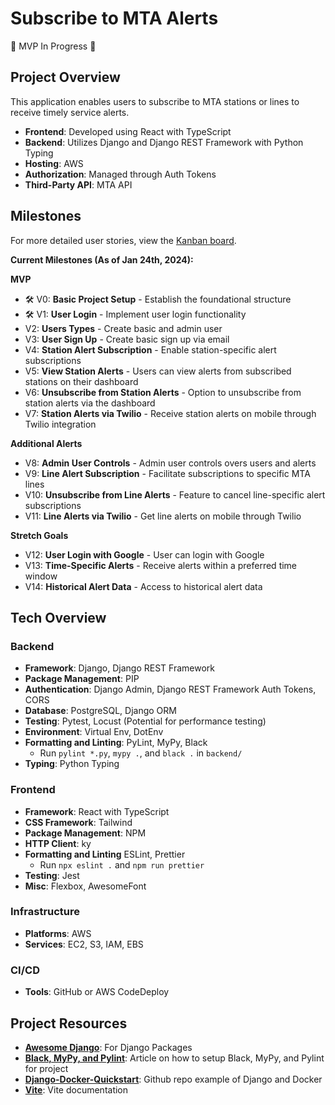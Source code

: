 # Subscribe to MTA Alerts

🚧 MVP In Progress 🚧

## Project Overview 
This application enables users to subscribe to MTA stations or lines to receive timely service alerts.

- **Frontend**: Developed using React with TypeScript
- **Backend**: Utilizes Django and Django REST Framework with Python Typing
- **Hosting**: AWS
- **Authorization**: Managed through Auth Tokens
- **Third-Party API**: MTA API

## Milestones

For more detailed user stories, view the [Kanban board](https://github.acom/users/MackHalliday/projects/3).

**Current Milestones (As of Jan 24th, 2024):**

**MVP**
- 🛠️ V0: **Basic Project Setup** - Establish the foundational structure
- 🛠️ V1: **User Login** - Implement user login functionality
- V2: **Users Types** - Create basic and admin user
- V3: **User Sign Up** - Create basic sign up via email
- V4: **Station Alert Subscription** - Enable station-specific alert subscriptions
- V5: **View Station Alerts** - Users can view alerts from subscribed stations on their dashboard
- V6: **Unsubscribe from Station Alerts** - Option to unsubscribe from station alerts via the dashboard
- V7: **Station Alerts via Twilio** - Receive station alerts on mobile through Twilio integration

**Additional Alerts** 
- V8: **Admin User Controls** - Admin user controls overs users and alerts
- V9: **Line Alert Subscription** - Facilitate subscriptions to specific MTA lines
- V10: **Unsubscribe from Line Alerts** - Feature to cancel line-specific alert subscriptions
- V11: **Line Alerts via Twilio** - Get line alerts on mobile through Twilio

**Stretch Goals** 
- V12: **User Login with Google** - User can login with Google
- V13: **Time-Specific Alerts** - Receive alerts within a preferred time window
- V14: **Historical Alert Data** - Access to historical alert data

## Tech Overview

### Backend 

- **Framework**: Django, Django REST Framework
- **Package Management**: PIP
- **Authentication**: Django Admin, Django REST Framework Auth Tokens, CORS
- **Database**: PostgreSQL, Django ORM
- **Testing**: Pytest, Locust (Potential for performance testing)
- **Environment**: Virtual Env, DotEnv
- **Formatting and Linting**: PyLint, MyPy, Black
  - Run `pylint *.py`, `mypy .`, and `black .` in `backend/`
- **Typing**: Python Typing

### Frontend

- **Framework**: React with TypeScript
- **CSS Framework**: Tailwind
- **Package Management**: NPM
- **HTTP Client**: ky
- **Formatting and Linting** ESLint, Prettier
  - Run `npx eslint .` and `npm run prettier`
- **Testing**: Jest
- **Misc**: Flexbox, AwesomeFont

### Infrastructure 

- **Platforms**: AWS
- **Services**: EC2, S3, IAM, EBS

### CI/CD

- **Tools**: GitHub or AWS CodeDeploy
  
## Project Resources 
- [**Awesome Django**](https://github.com/shahraizali/awesome-django?tab=readme-ov-file#crm): For Django Packages
- [**Black, MyPy, and Pylint**](https://lynn-kwong.medium.com/use-black-mypy-and-pylint-to-make-your-python-code-more-professional-b594512f4362): Article on how to setup Black, MyPy, and Pylint for project
- [**Django-Docker-Quickstart**](https://github.com/godd0t/django-docker-quickstart): Github repo example of Django and Docker
- [**Vite**](https://vitejs.dev/guide/): Vite documentation